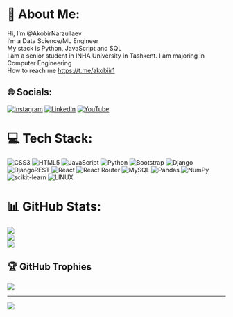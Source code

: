 # 💫 About Me:
Hi, I’m @AkobirNarzullaev<br>I’m a Data Science/ML Engineer<br>My stack is Python, JavaScript and SQL<br>I am a senior student in INHA University in Tashkent. I am majoring in Computer Engineering<br>How to reach me https://t.me/akobiir1


## 🌐 Socials:
[![Instagram](https://img.shields.io/badge/Instagram-%23E4405F.svg?logo=Instagram&logoColor=white)](https://instagram.com/https://www.instagram.com/_akobir_narzullaev_/) [![LinkedIn](https://img.shields.io/badge/LinkedIn-%230077B5.svg?logo=linkedin&logoColor=white)](https://linkedin.com/in/https://www.linkedin.com/in/akobir-narzullayev-82b84a210/) [![YouTube](https://img.shields.io/badge/YouTube-%23FF0000.svg?logo=YouTube&logoColor=white)](https://youtube.com/@https://www.youtube.com/@AkobirNarzullaev) 

# 💻 Tech Stack:
![CSS3](https://img.shields.io/badge/css3-%231572B6.svg?style=for-the-badge&logo=css3&logoColor=white) ![HTML5](https://img.shields.io/badge/html5-%23E34F26.svg?style=for-the-badge&logo=html5&logoColor=white) ![JavaScript](https://img.shields.io/badge/javascript-%23323330.svg?style=for-the-badge&logo=javascript&logoColor=%23F7DF1E) ![Python](https://img.shields.io/badge/python-3670A0?style=for-the-badge&logo=python&logoColor=ffdd54) ![Bootstrap](https://img.shields.io/badge/bootstrap-%23563D7C.svg?style=for-the-badge&logo=bootstrap&logoColor=white) ![Django](https://img.shields.io/badge/django-%23092E20.svg?style=for-the-badge&logo=django&logoColor=white) ![DjangoREST](https://img.shields.io/badge/DJANGO-REST-ff1709?style=for-the-badge&logo=django&logoColor=white&color=ff1709&labelColor=gray) ![React](https://img.shields.io/badge/react-%2320232a.svg?style=for-the-badge&logo=react&logoColor=%2361DAFB) ![React Router](https://img.shields.io/badge/React_Router-CA4245?style=for-the-badge&logo=react-router&logoColor=white) ![MySQL](https://img.shields.io/badge/mysql-%2300f.svg?style=for-the-badge&logo=mysql&logoColor=white) ![Pandas](https://img.shields.io/badge/pandas-%23150458.svg?style=for-the-badge&logo=pandas&logoColor=white) ![NumPy](https://img.shields.io/badge/numpy-%23013243.svg?style=for-the-badge&logo=numpy&logoColor=white) ![scikit-learn](https://img.shields.io/badge/scikit--learn-%23F7931E.svg?style=for-the-badge&logo=scikit-learn&logoColor=white) ![LINUX](https://img.shields.io/badge/Linux-FCC624?style=for-the-badge&logo=linux&logoColor=black)
# 📊 GitHub Stats:
![](https://github-readme-stats.vercel.app/api?username=AkobirNarzullaev&theme=dark&hide_border=false&include_all_commits=false&count_private=false)<br/>
![](https://github-readme-streak-stats.herokuapp.com/?user=AkobirNarzullaev&theme=dark&hide_border=false)<br/>
![](https://github-readme-stats.vercel.app/api/top-langs/?username=AkobirNarzullaev&theme=dark&hide_border=false&include_all_commits=false&count_private=false&layout=compact)

## 🏆 GitHub Trophies
![](https://github-profile-trophy.vercel.app/?username=AkobirNarzullaev&theme=radical&no-frame=false&no-bg=false&margin-w=4)

---
[![](https://visitcount.itsvg.in/api?id=AkobirNarzullaev&icon=0&color=0)](https://visitcount.itsvg.in)

<!-- Proudly created with GPRM ( https://gprm.itsvg.in ) -->
